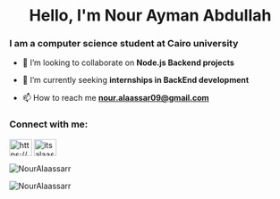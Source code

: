 

<h1 align="center">Hello, I'm Nour Ayman Abdullah</h1>
<h3 align="left">I am a computer science student at Cairo university</h3>


- 👯 I’m looking to collaborate on **Node.js Backend projects**

- 🔭 I’m currently seeking **internships in BackEnd development**

- 📫 How to reach me **nour.alaassar09@gmail.com**

<h3 align="left">Connect with me:</h3>
<p align="left">
<a href="https://linkedin.com/in/https://www.linkedin.com/in/nour-alaassar-2b14191b9/" target="blank"><img align="center" src="https://raw.githubusercontent.com/rahuldkjain/github-profile-readme-generator/master/src/images/icons/Social/linked-in-alt.svg" alt="https://www.linkedin.com/in/nour-alaassar-2b14191b9/" height="30" width="40" /></a>
<a href="https://codeforces.com/profile/itsalaassar" target="blank"><img align="center" src="https://raw.githubusercontent.com/rahuldkjain/github-profile-readme-generator/master/src/images/icons/Social/codeforces.svg" alt="itsalaassar" height="30" width="40" /></a>
</p>

<p><img align="center" src="https://github-readme-stats.vercel.app/api/top-langs?username=NourAlaassaarr&show_icons=true&locale=en&layout=compact" alt="NourAlaassarr" /></p>

<p><img align="center" src="https://github-readme-streak-stats.herokuapp.com/?username=NourAlaassarr" alt="NourAlaassarr" /></p>

